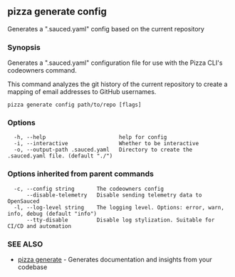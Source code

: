 ## pizza generate config

Generates a ".sauced.yaml" config based on the current repository

### Synopsis

Generates a ".sauced.yaml" configuration file for use with the Pizza CLI's codeowners command. 

This command analyzes the git history of the current repository to create a mapping 
of email addresses to GitHub usernames. 

```
pizza generate config path/to/repo [flags]
```

### Options

```
  -h, --help                       help for config
  -i, --interactive                Whether to be interactive
  -o, --output-path .sauced.yaml   Directory to create the .sauced.yaml file. (default "./")
```

### Options inherited from parent commands

```
  -c, --config string       The codeowners config
      --disable-telemetry   Disable sending telemetry data to OpenSauced
  -l, --log-level string    The logging level. Options: error, warn, info, debug (default "info")
      --tty-disable         Disable log stylization. Suitable for CI/CD and automation
```

### SEE ALSO

* [pizza generate](pizza_generate.md)	 - Generates documentation and insights from your codebase

